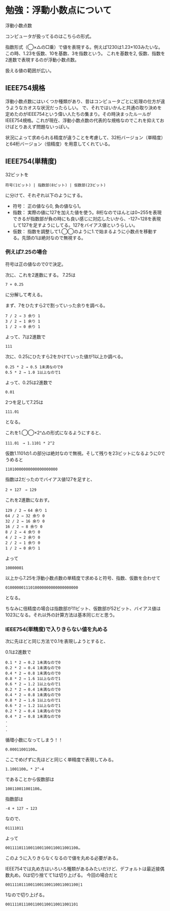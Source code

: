 # 勉強：浮動小数点について

浮動小数点数

コンピュータが扱ってるのはこちらの形式。

指数形式（◯×△の□乗）で値を表現する。例えば1230は1.23×103みたいな。この時、1.23を仮数、10を基数、3を指数という。 これを基数を2, 仮数、指数を2進数で表現するのが浮動小数点数。

扱える値の範囲が広い。

## IEEE754規格

浮動小数点数にはいくつか種類があり、昔はコンピュータごとに処理の仕方が違うようなカオスな状況だったらしい。 で、それではいかんと共通の取り決めを定めたのがIEEE754という偉い人たちの集まり。その時決まったルールがIEEE754規格。これが現在、浮動小数点数の代表的な規格なのでこれを抑えておけばとりあえず問題ないっぽい。

状況によって求められる精度が違うことを考慮して、32桁バージョン（単精度）と64桁バージョン（倍精度）を用意してくれている。

## IEEE754(単精度)

32ビットを

```text
符号(1ビット) | 指数部(8ビット) | 仮数部(23ビット)
```

に分けて、それぞれ以下のようにする。

- 符号： 正の値なら0, 負の値なら1。
- 指数： 実際の値に127を加えた値を使う。8桁なのでほんとは0~255を表現できるが指数部が負の時にも良い感じに対応したいから、-127~128を表現して127を足すようにしてる。127をバイアス値というらしい。
- 仮数： 指数を調整して1.◯◯のように1.で始まるように小数点を移動する。先頭の1は絶対なので無視する。

### 例えば7.25の場合

符号は正の値なので0で決定。

次に、これを2進数にする。
7.25は

```text
7 + 0.25
```

に分解して考える。

まず、7をひたすら2で割っていった余りを調べる。

```text
7 / 2 → 3 余り 1
3 / 2 → 1 余り 1
1 / 2 → 0 余り 1
```

よって、7は2進数で

```text
111
```

次に、0.25にひたすら2をかけていった値が1以上か調べる。

```text
0.25 * 2 → 0.5 1未満なので0
0.5 * 2 → 1.0 1以上なので1
```

よって、0.25は2進数で

```text
0.01
```

2つを足して7.25は

```text
111.01
```

となる。

これを1.◯◯×2^△の形式になるようにすると、

```text
111.01　→ 1.1101 * 2^2
```

仮数1.1101の1.の部分は絶対なので無視。そして残りを23ビットになるように0でうめると

```text
11010000000000000000000
```

指数は2だったのでバイアス値127を足すと、

```text
2 + 127　→ 129
```

これを2進数になおす。

```text
129 / 2 → 64 余り 1
64 / 2 → 32 余り 0
32 / 2 → 16 余り 0
16 / 2 → 8 余り 0
8 / 2 → 4 余り 0
4 / 2 → 2 余り 0
2 / 2 → 1 余り 0
1 / 2 → 0 余り 1
```

よって

```text
10000001
```

以上から7.25を浮動小数点数の単精度で求めると符号、指数、仮数を合わせて

```text
01000000111010000000000000000000
```

となる。

ちなみに倍精度の場合は指数部が11ビット、仮数部が52ビット、バイアス値は1023になる。それ以外の計算方法は基本同じだと思う。

### IEEE754(単精度)で入りきらない値を丸める

次に先ほどと同じ方法で0.1を表現しようとすると、

0.1は2進数で

```text
0.1 * 2 → 0.2 1未満なので0
0.2 * 2 → 0.4 1未満なので0
0.4 * 2 → 0.8 1未満なので0
0.8 * 2 → 1.6 1以上なので1
0.6 * 2 → 1.2 1以上なので1
0.2 * 2 → 0.4 1未満なので0
0.4 * 2 → 0.8 1未満なので0
0.8 * 2 → 1.6 1以上なので1
0.6 * 2 → 1.2 1以上なので1
0.2 * 2 → 0.4 1未満なので0
0.4 * 2 → 0.8 1未満なので0
.
.
.
```

循環小数になってしまう！！

```text
0.00011001100…
```

ここでめげずに先ほどと同じく単精度で表現してみる。

```text
1.1001100… * 2^-4
```

であることから仮数部は

```text
100110011001100…
```

指数部は

```text
-4 + 127 → 123
```

なので、

```text
01111011
```

よって

```text
00111101110011001100110011001100…
```

このように入りきらなくなるので値を丸める必要がある。

IEEE754では丸め方はいろいろ種類があるみたいだけど、デフォルトは最近接偶数丸め。0は切り捨てて1は切り上げる。 今回の場合だと

```text
00111101110011001100110011001100|1
```

1なので切り上げる。

```text
00111101110011001100110011001101
```
